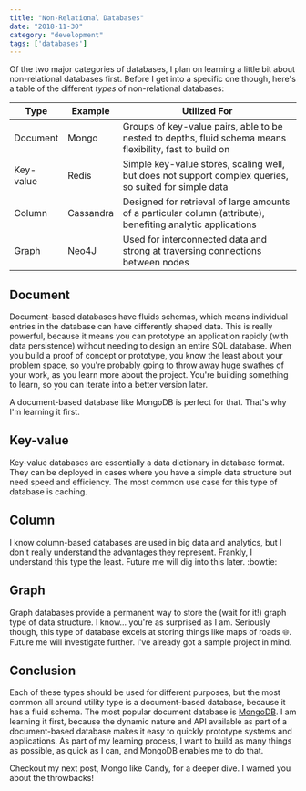 ```yaml
---
title: "Non-Relational Databases"
date: "2018-11-30"
category: "development"
tags: ['databases']
---
```


Of the two major categories of databases, I plan on learning a little bit about non-relational databases first.  Before I get into a specific one though, here's a table of the different *types* of non-relational databases:

| Type           | Example         | Utilized For |
| -----------    | -----------     | -----------  |
| Document       | Mongo           | Groups of key-value pairs, able to be nested to depths, fluid schema means flexibility, fast to build on |
| Key-value      | Redis           | Simple key-value stores, scaling well, but does not support complex queries, so suited for simple data |
| Column         | Cassandra       | Designed for retrieval of large amounts of a particular column (attribute), benefiting analytic applications |
| Graph          | Neo4J           | Used for interconnected data and strong at traversing connections between nodes |

## Document
Document-based databases have fluids schemas, which means individual entries in the database can have differently shaped data.  This is really powerful, because it means you can prototype an application rapidly (with data persistence) without needing to design an entire SQL database.  When you build a proof of concept or prototype, you know the least about your problem space, so you're probably going to throw away huge swathes of your work, as you learn more about the project.  You're building something to learn, so you can iterate into a better version later.

A document-based database like MongoDB is perfect for that.  That's why I'm learning it first.

## Key-value
Key-value databases are essentially a data dictionary in database format.  They can be deployed in cases where you have a simple data structure but need speed and efficiency.  The most common use case for this type of database is caching.

## Column
I know column-based databases are used in big data and analytics, but I don't really understand the advantages they represent.  Frankly, I understand this type the least.  Future me will dig into this later. :bowtie:

## Graph
Graph databases provide a permanent way to store the (wait for it!) graph type of data structure.  I know... you're as surprised as I am.  Seriously though, this type of database excels at storing things like maps of roads :globe_with_meridians:.  Future me will investigate further.  I've already got a sample project in mind.

## Conclusion
Each of these types should be used for different purposes, but the most common all around utility type is a document-based database, because it has a fluid schema.  The most popular document database is [MongoDB](https://www.mongodb.com/).  I am learning it first, because the dynamic nature and API available as part of a document-based database makes it easy to quickly prototype systems and applications.  As part of my learning process, I want to build as many things as possible, as quick as I can, and MongoDB enables me to do that.

Checkout my next post, Mongo like Candy, for a deeper dive.  I warned you about the throwbacks!